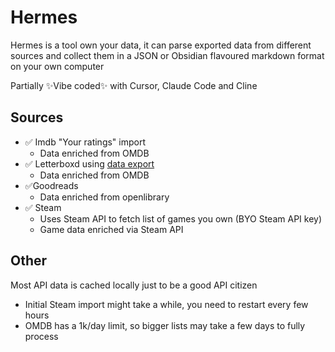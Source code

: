 # Hermes

Hermes is a tool own your data, it can parse exported data from different sources and collect them in a JSON or Obsidian flavoured markdown format on your own computer

Partially ✨Vibe coded✨ with Cursor, Claude Code and Cline

## Sources

- ✅ Imdb "Your ratings" import
  - Data enriched from OMDB
- ✅ Letterboxd using [data export](https://letterboxd.com/user/exportdata/)
  - Data enriched from OMDB
- ✅Goodreads
  - Data enriched from openlibrary
- ✅ Steam
  - Uses Steam API to fetch list of games you own (BYO Steam API key)
  - Game data enriched via Steam API

## Other

Most API data is cached locally just to be a good API citizen

- Initial Steam import might take a while, you need to restart every few hours
- OMDB has a 1k/day limit, so bigger lists may take a few days to fully process
